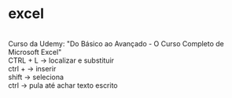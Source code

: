 # excel
<br>
Curso da Udemy: "Do Básico ao Avançado - O Curso Completo de Microsoft Excel"
<br> 
CTRL + L -> localizar e substituir <br>
ctrl + -> inserir <br>
shift -> seleciona <br>
ctrl -> pula até achar texto escrito <br>
